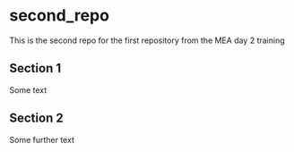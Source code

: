 # second_repo
This is the second repo for the first repository from the MEA day 2 training

## Section 1
Some text

## Section 2
Some further text
